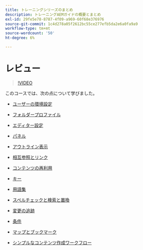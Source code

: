 ```yaml
---
title: トレーニングシリーズのまとめ
description: トレーニングAEMガイドの概要とまとめ
exl-id: 29fe5e78-8787-4f09-a969-60f68e376976
source-git-commit: 1c4d278a05f2612bc55ce277efb5da2e6a0fa9a9
workflow-type: tm+mt
source-wordcount: '50'
ht-degree: 6%

---
```


# レビュー

>[!VIDEO](https://video.tv.adobe.com/v/342771?quality=12&learn=on)

このコースでは、次の点について学びました。

- [ユーザーの環境設定](./user-settings-preferences-toolbars.md)

- [フォルダープロファイル](folder-profiles.md)

- [エディター設定](editor-configuration.md)

- [パネル](panels.md)

- [アウトライン表示](outline-view.md)

- [相互参照とリンク](cross-references-and-links.md)

- [コンテンツの再利用](content-reuse.md)

- [キー](keys.md)

- [用語集](glossary.md)

- [スペルチェックと検索と置換](spell-check.md)

- [変更の追跡](track-changes.md)

- [条件](conditions.md)

- [マップとブックマーク](maps-and-bookmaps.md)

- [シンプルなコンテンツ作成ワークフロー](simple-content-creation-workflows.md)
